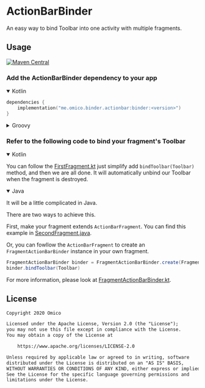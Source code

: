 # ActionBarBinder

An easy way to bind Toolbar into one activity with multiple fragments.

## Usage

[![Maven Central](https://shields.io/maven-central/v/me.omico.binder.actionbar/binder)](https://search.maven.org/search?q=g:me.omico.binder.actionbar)

### Add the ActionBarBinder dependency to your app

<details open>
<summary>Kotlin</summary>

```kotlin
dependencies {
    implementation("me.omico.binder.actionbar:binder:<version>")
}
```

</details>

<details>
<summary>Groovy</summary>

```gradle
dependencies {
    implementation 'me.omico.binder.actionbar:binder:<version>'
}
```

</details>

### Refer to the following code to bind your fragment's Toolbar

<details open>
<summary>Kotlin</summary>

You can follow the [FirstFragment.kt](sample/src/main/java/me/omico/binder/actionbar/sample/FirstFragment.kt) just simplify add `bindToolbar(Toolbar)` method, and then we are all done. It will automatically unbind our Toolbar when the fragment is destroyed.

</details>

<details open>
<summary>Java</summary>

It will be a little complicated in Java.

There are two ways to achieve this.

First, make your fragment extends `ActionBarFragment`. You can find this example in [SecondFragment.java](sample/src/main/java/me/omico/binder/actionbar/sample/SecondFragment.java).

Or, you can fowllow the `ActionBarFragment` to create an `FragmentActionBarBinder` instance in your own fragment.

```java
FragmentActionBarBinder binder = FragmentActionBarBinder.create(Fragment)
binder.bindToolbar(Toolbar)
```

</details>

For more information, please look at [FragmentActionBarBinder.kt](action-bar-binder/src/main/java/me/omico/binder/actionbar/FragmentActionBarBinder.kt).

## License

```txt
Copyright 2020 Omico

Licensed under the Apache License, Version 2.0 (the "License");
you may not use this file except in compliance with the License.
You may obtain a copy of the License at

    https://www.apache.org/licenses/LICENSE-2.0

Unless required by applicable law or agreed to in writing, software
distributed under the License is distributed on an "AS IS" BASIS,
WITHOUT WARRANTIES OR CONDITIONS OF ANY KIND, either express or implied.
See the License for the specific language governing permissions and
limitations under the License.
```
